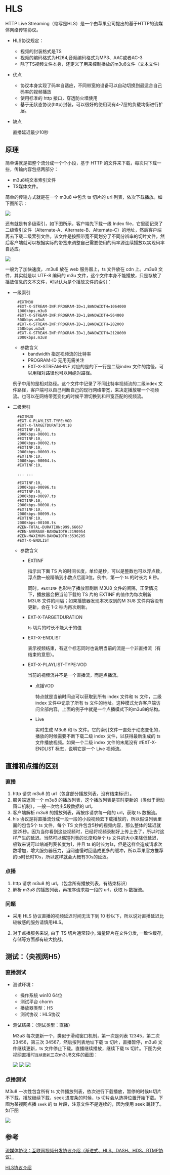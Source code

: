 # HLS
HTTP Live Streaming（缩写是HLS）是一个由苹果公司提出的基于HTTP的流媒体网络传输协议。

- HLS协议规定：
	- 视频的封装格式是TS
	- 视频的编码格式为H264,音频编码格式为MP3、AAC或者AC-3
	- 除了TS视频文件本身，还定义了用来控制播放的m3u8文件（文本文件）

- 优点
	- 协议本身实现了码率自适应，不同带宽的设备可以自动切换到最适合自己码率的视频播放
	- 使用标准的 http 接口，穿透防火墙使用
	- 基于无状态协议(http)封装，可以很好的使用现有4-7层的负载均衡进行扩展。
- 缺点

	直播延迟最少10秒		
## 原理
简单讲就是把整个流分成一个个小段，基于 HTTP 的文件来下载，每次只下载一些，传输内容包括两部分：

- m3u8纯文本索引文件
- TS媒体文件。

简单的传输方式就是在一个 m3u8 中包含 ts 切片的 url 列表，依次下载播放。如下图所示：

![](./pic/hls-1.png)

还有就是有多级索引，如下图所示，客户端先下载一级 Index file，它里面记录了二级索引文件（Alternate-A、Alternate-B、Alternate-C）的地址，然后客户端再去下载二级索引文件。该文件是按照带宽不同划分了不同分辨率的切片文件，然后客户端就可以根据实际的带宽来调整自己需要使用的码率源连续播放以实现码率自适应。

![](./pic/hls-2.png)

一般为了加快速度，.m3u8 放在 web 服务器上，ts 文件放在 cdn 上。.m3u8 文件，其实就是以 UTF-8 编码的 m3u 文件，这个文件本身不能播放，只是存放了播放信息的文本文件，可以认为是个播放文件的索引：

- 一级索引

		#EXTM3U
		#EXT-X-STREAM-INF:PROGRAM-ID=1,BANDWIDTH=1064000
		1000kbps.m3u8
		#EXT-X-STREAM-INF:PROGRAM-ID=1,BANDWIDTH=564000
		500kbps.m3u8
		#EXT-X-STREAM-INF:PROGRAM-ID=1,BANDWIDTH=282000
		250kbps.m3u8
		#EXT-X-STREAM-INF:PROGRAM-ID=1,BANDWIDTH=2128000
		2000kbps.m3u8

	- 参数含义
		- bandwidth 指定视频流的比特率
		- PROGRAM-ID 无用无需关注
		- EXT-X-STREAM-INF 对应的是的下一行是二级index 文件的路径，可以用相对路径也可以用绝对路径。
	
	例子中用的是相对路径。这个文件中记录了不同比特率视频流的二级index 文件路径，客户端可以自己判断自己的现行网络带宽，来决定播放哪一个视频流。也可以在网络带宽变化的时候平滑切换到和带宽匹配的视频流。

- 二级索引

		#EXTM3U
		#EXT-X-PLAYLIST-TYPE:VOD
		#EXT-X-TARGETDURATION:10
		#EXTINF:10,
		2000kbps-00001.ts
		#EXTINF:10,
		2000kbps-00002.ts
		#EXTINF:10,
		2000kbps-00003.ts
		#EXTINF:10,
		2000kbps-00004.ts
		#EXTINF:10,
		
		... ...
		
		#EXTINF:10,
		2000kbps-00096.ts
		#EXTINF:10,
		2000kbps-00097.ts
		#EXTINF:10,
		2000kbps-00098.ts
		#EXTINF:10,
		2000kbps-00099.ts
		#EXTINF:10,
		2000kbps-00100.ts
		#ZEN-TOTAL-DURATION:999.66667
		#ZEN-AVERAGE-BANDWIDTH:2190954
		#ZEN-MAXIMUM-BANDWIDTH:3536205
		#EXT-X-ENDLIST	
	
	- 参数含义
		- EXTINF
		
			指示出下面 TS 片的时间长度，单位是秒，可以是整数也可以浮点数，浮点数一般精确到小数点后面3位。例中，第一个 ts 的时长为 8 秒。
		
			同时，`#EXTINF` 也影响了播放器刷新 M3U8 文件的间隔，正常情况下，播放器会把当前下载的 TS 片的 EXTINF 的值作为每次刷新 M3U8 文件的间隔；如果播放器发现本次取到的M 3U8 文件内容没有更新，会在 1-2 秒内再次刷新。
		- EXT-X-TARGETDURATION
		
			ts 切片的时长不能大于的值
		- EXT-X-ENDLIST
		
			表示视频结束，有这个标志同时也说明当前的流是一个非直播流（有结束的意思）。
		- EXT-X-PLAYLIST-TYPE:VOD
		
			当前的视频流并不是一个直播流，而是点播流。
		
			- 点播VOD

				特点就是当前时间点可以获取到所有 index 文件和 ts 文件，二级 index 文件中记录了所有 ts 文件的地址。这种模式允许客户端访问全部内容。上面的例子中就是一个点播模式下的m3u8的结构。
			- Live 
			
				实时生成 M3u8 和 ts 文件。它的索引文件一直处于动态变化的，播放的时候需要不断下载二级 index 文件，以获得最新生成的 ts 文件播放视频。如果一个二级 index 文件的末尾没有 #EXT-X-ENDLIST 标志，说明它是一个 Live 视频流。



## 直播和点播的区别
### 直播
1. http 请求 m3u8 的 url（包含部分播放列表，没有结束标识）。
2. 服务端返回一个 m3u8 的播放列表，这个播放列表是实时更新的（类似于滑动窗口机制），一般一次给出5段数据的 url。
3. 客户端解析 m3u8 的播放列表，再按序请求每一段的 url，获取 ts 数据流。
4. hls 协议是将直播流分成一段一段的小段视频去下载播放的，所以假设列表里面的包含5个 ts 文件，每个 TS 文件包含5秒的视频内容，那么整体的延迟就是25秒。因为当你看到这些视频时，已经将视频录制好上传上去了，所以时这样产生的延迟。当然可以缩短列表的长度和单个 ts 文件的大小来降低延迟，极致来说可以缩减列表长度为1，并且 ts 的时长为1s，但是这样会造成请求次数增加，增大服务器压力，当网速慢时回造成更多的缓冲，所以苹果官方推荐的ts时长时10s，所以这样就会大概有30s的延迟。

### 点播
1. http 请求 m3u8 的 url。（包含所有播放列表，有结束标识）
2. 解析 m3u8 的播放列表，再按序请求每一段的 url，获取 ts 数据流。

### 问题
- 采用 HLS 协议直播的视频延迟时间无法下到 10 秒以下，所以说对直播延迟比较敏感的服务请慎用HLS。
2. 对于点播服务来说, 由于 TS 切片通常较小, 海量碎片在文件分发, 一致性缓存, 存储等方面都有较大挑战。

## 测试：（央视网H5）
### 直播测试
- 测试环境：
	- 操作系统 win10 64位
	- 测试平台 chorm
	- 播放器类型：H5
	- 测试协议：HLS协议
- 测试结果：（测试类型：直播）

	M3u8 每次更新一个，类似于滑动窗口机制，第一次是列表 12345，第二次 23456，第三次 34567，然后按列表地址下载 ts 切片，直播暂停，m3u8 文件继续更新，ts 文件停止下载。直播继续播放，继续下载 ts 切片。下图为央视网直播时`连续更新`三次m3U8文件的截图：

	![](./pic/cctv-1.png)
	![](./pic/cctv-2.png)
	![](./pic/cctv-3.png)

### 点播测试
M3u8 一次性包含所有 ts 文件播放列表，依次进行下载播放，暂停的时候ts切片不下载，播放继续下载，seek 进度条的时候，ts 切片会从选择位置开始下载。下图为某视网点播 `seek` 的 ts 片段，注意文件不是连续的，因为使用 seek 跳转了。如下图

![](./pic/cctv-4.png)	
		
## 参考
[流媒体协议：互联网视频分发协议介绍（渐进式、HLS、DASH、HDS、RTMP协议）](https://www.jianshu.com/p/8b803ba0e526)

[HLS协议介绍](https://www.jianshu.com/p/426425cad08a)